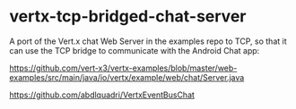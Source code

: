 # vertx-tcp-bridged-chat-server
A port of the Vert.x chat Web Server in the examples repo to TCP,
so that it can use the TCP bridge to communicate with the Android Chat app: 

https://github.com/vert-x3/vertx-examples/blob/master/web-examples/src/main/java/io/vertx/example/web/chat/Server.java

https://github.com/abdlquadri/VertxEventBusChat
